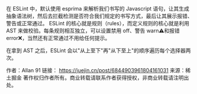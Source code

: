 在 ESLint 中，默认使用 esprima 来解析我们书写的 Javascript 语句，让其生成抽象语法树，然后去拦截检测是否符合我们规定的书写方式，最后让其展示报错、警告或正常通过。 ESLint 的核心就是规则（rules），而定义规则的核心就是利用 AST 来做校验。每条规则相互独立，可以设置禁用 off、警告 warn⚠️和报错 error❌，当然还有正常通过不用给任何提示。

在拿到 AST 之后，ESLint 会以"从上至下"再"从下至上"的顺序遍历每个选择器两次。

作者：Allan 91
链接： https://juejin.cn/post/6844903961804161031
来源：稀土掘金
著作权归作者所有。商业转载请联系作者获得授权，非商业转载请注明出处。